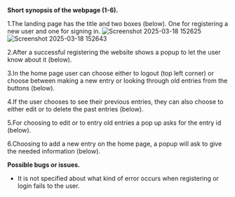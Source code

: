 **Short synopsis of the webpage (1-6).**

  1.The landing page has the title and two boxes (below). One for registering a new user and one for signing in.
  ![Screenshot 2025-03-18 152625](https://github.com/user-attachments/assets/764f4485-e9a2-431f-9654-d31670ec334c)
  ![Screenshot 2025-03-18 152643](https://github.com/user-attachments/assets/a6b971dc-eebf-4c66-b919-a217672f11db)


  
  2.After a successful registering the website shows a popup to let the user know about it (below).
  

  3.In the home page user can choose either to logout (top left corner) or 
  choose between making a new entry or looking through old entries from the buttons (below).
  
  
  4.If the user chooses to see their previous entries, they can also choose to either edit or to delete the past entries (below). 
  
  
  5.For choosing to edit or to entry old entries a pop up asks for the entry id (below).
  
  
  6.Choosing to add a new entry on the home page, a popup will ask to give the needed information (below).
  

**Possible bugs or issues.**
  - It is not specified about what kind of error occurs when registering or login fails to the user.
